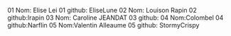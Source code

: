 01 Nom: Elise Lei
01 github: EliseLune
02 Nom: Louison Rapin
02 github:lrapin
03 Nom: Caroline JEANDAT
03 github:
04 Nom:Colombel
04 github:Narflin
05 Nom:Valentin Alleaume
05 github: StormyCrispy
